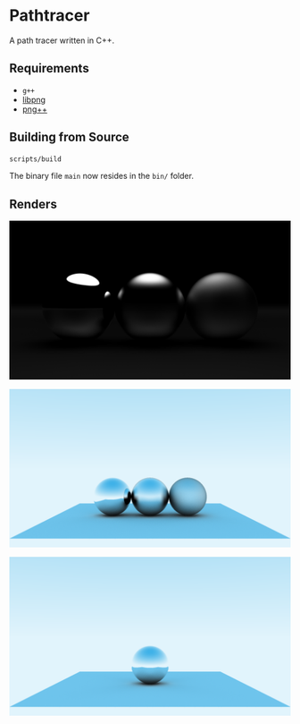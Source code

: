 # Pathtracer
A path tracer written in C++.

## Requirements

- `g++`
- [libpng](http://www.libpng.org/pub/png/libpng.html)
- [png++](https://www.nongnu.org/pngpp/)

## Building from Source

```bash
scripts/build
```

The binary file `main` now resides in the `bin/` folder.

## Renders

![02-07-2020 7-33-00 PM.png](https://raw.githubusercontent.com/PassTheMayo/cpp-pathtracer/master/results/02-07-2020%207-33-00%20PM.png)

![02-07-2020 8-22-00 AM.png](https://raw.githubusercontent.com/PassTheMayo/cpp-pathtracer/master/results/02-07-2020%208-22-00%20AM.png)

![02-06-2020 11-19-00 PM.png](https://raw.githubusercontent.com/PassTheMayo/cpp-pathtracer/master/results/02-06-2020%2011-19-00%20PM.png)